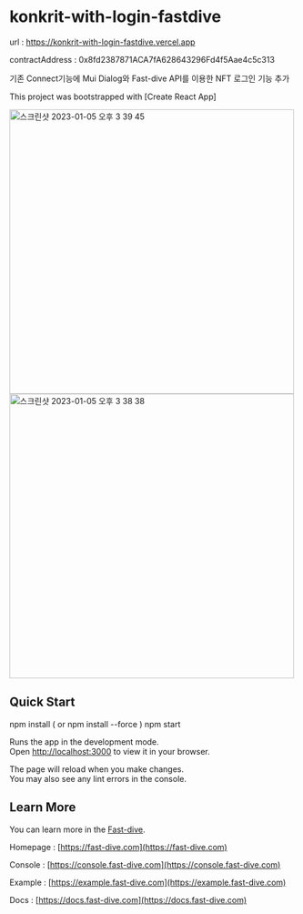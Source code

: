 # konkrit-with-login-fastdive

url : https://konkrit-with-login-fastdive.vercel.app

contractAddress : 0x8fd2387871ACA7fA628643296Fd4f5Aae4c5c313

기존 Connect기능에 Mui Dialog와 Fast-dive API를 이용한 NFT 로그인 기능 추가

This project was bootstrapped with [Create React App]

<img width="500" alt="스크린샷 2023-01-05 오후 3 39 45" src="https://user-images.githubusercontent.com/83529212/210717680-5b955c99-3b25-4a9d-abaf-cc5c4ef613e3.png">
<img width="500" alt="스크린샷 2023-01-05 오후 3 38 38" src="https://user-images.githubusercontent.com/83529212/210717703-36a759b9-fc94-4a9e-bf33-f4094652aa5f.png">



## Quick Start

npm install ( or npm install --force )
npm start

Runs the app in the development mode.\
Open [http://localhost:3000](http://localhost:3000) to view it in your browser.

The page will reload when you make changes.\
You may also see any lint errors in the console.

## Learn More

You can learn more in the [Fast-dive](https://fast-dive.com).

Homepage : [https://fast-dive.com](https://fast-dive.com)

Console : [https://console.fast-dive.com](https://console.fast-dive.com)

Example : [https://example.fast-dive.com](https://example.fast-dive.com)

Docs : [https://docs.fast-dive.com](https://docs.fast-dive.com)
